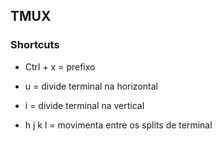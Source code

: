 ## TMUX
### Shortcuts
- Ctrl + x = prefixo
- u = divide terminal na horizontal
- i = divide terminal na vertical

- h j k l = movimenta entre os splits de terminal

